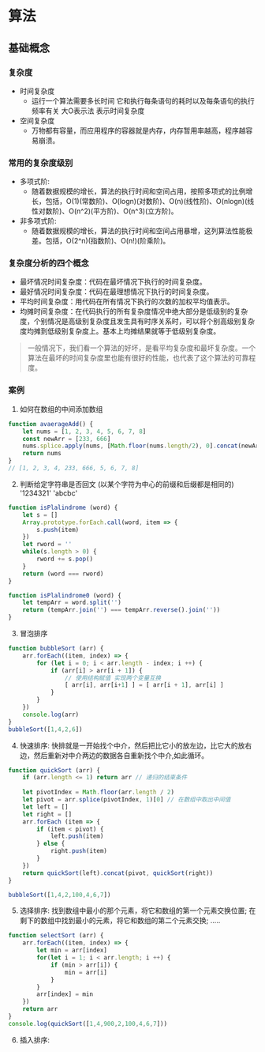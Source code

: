 # 算法

## 基础概念

### 复杂度
- 时间复杂度
    - 运行一个算法需要多长时间 它和执行每条语句的耗时以及每条语句的执行频率有关 大O表示法 表示时间复杂度
- 空间复杂度
    - 万物都有容量，而应用程序的容器就是内存，内存暂用率越高，程序越容易崩溃。
### 常用的复杂度级别
- 多项式阶:
    - 随着数据规模的增长，算法的执行时间和空间占用，按照多项式的比例增长，包括，O(1)(常数阶)、O(logn)(对数阶)、O(n)(线性阶)、O(nlogn)(线性对数阶)、O(n^2)(平方阶)、O(n^3)(立方阶)。
- 非多项式阶:
    - 随着数据规模的增长，算法的执行时间和空间占用暴增，这列算法性能极差。包括，O(2^n)(指数阶)、O(n!)(阶乘阶)。
### 复杂度分析的四个概念
- 最坏情况时间复杂度：代码在最坏情况下执行的时间复杂度。
- 最好情况时间复杂度：代码在最理想情况下执行的时间复杂度。
- 平均时间复杂度：用代码在所有情况下执行的次数的加权平均值表示。
- 均摊时间复杂度：在代码执行的所有复杂度情况中绝大部分是低级别的复杂度，个别情况是高级别复杂度且发生具有时序关系时，可以将个别高级别复杂度均摊到低级别复杂度上。基本上均摊结果就等于低级别复杂度。
> 一般情况下，我们看一个算法的好坏，是看平均复杂度和最坏复杂度。一个算法在最坏的时间复杂度里也能有很好的性能，也代表了这个算法的可靠程度。

### 案例
1. 如何在数组的中间添加数组
```js
function avaerageAdd() {
    let nums = [1, 2, 3, 4, 5, 6, 7, 8]
    const newArr = [233, 666]
    nums.splice.apply(nums, [Math.floor(nums.length/2), 0].concat(newArr))
    return nums
}
// [1, 2, 3, 4, 233, 666, 5, 6, 7, 8]
```
2. 判断给定字符串是否回文 (以某个字符为中心的前缀和后缀都是相同的) '1234321' 'abcbc'
```js
function isPlalindrome (word) {
    let s = []
    Array.prototype.forEach.call(word, item => {
        s.push(item)
    })
    let rword = ''
    while(s.length > 0) {
        rword += s.pop()
    }
    return (word === rword)
}

function isPlalindrome0 (word) {
    let tempArr = word.split('')
    return (tempArr.join('') === tempArr.reverse().join(''))
}

```
3. 冒泡排序
```js
function bubbleSort (arr) {
    arr.forEach((item, index) => {
        for (let i = 0; i < arr.length - index; i ++) {
            if (arr[i] > arr[i + 1]) {
                // 使用结构赋值 实现两个变量互换
                [ arr[i], arr[i+1] ] = [ arr[i + 1], arr[i] ]
            }
        }
    })
    console.log(arr)
}
bubbleSort([1,4,2,6])
```
4. 快速排序: 快排就是一开始找个中介，然后把比它小的放左边，比它大的放右边，然后重新对中介两边的数据各自重新找个中介,如此循环。
```js
function quickSort (arr) {
    if (arr.length <= 1) return arr // 递归的结束条件
    
    let pivotIndex = Math.floor(arr.length / 2)
    let pivot = arr.splice(pivotIndex, 1)[0] // 在数组中取出中间值
    let left = []
    let right = []
    arr.forEach (item => {
        if (item < pivot) {
            left.push(item)
        } else {
            right.push(item)
        }
    })
    return quickSort(left).concat(pivot, quickSort(right))
}

bubbleSort([1,4,2,100,4,6,7])
```
5. 选择排序: 找到数组中最小的那个元素，将它和数组的第一个元素交换位置; 在剩下的数组中找到最小的元素，将它和数组的第二个元素交换; .....
```js
function selectSort (arr) {
    arr.forEach((item, index) => {
        let min = arr[index]
        for(let i = 1; i < arr.length; i ++) {
            if (min > arr[i]) {
                min = arr[i]
            }
        }
        arr[index] = min
    })
    return arr
}
console.log(quickSort([1,4,900,2,100,4,6,7]))
```
6. 插入排序: 
